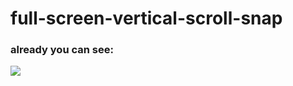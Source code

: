 # full-screen-vertical-scroll-snap

### already you can see:




<img src="https://github.com/pejmanbtc/full-screen-vertical-scroll-snap/assets/95918753/5138cfa3-049e-479c-b11f-9f98452b4466">
